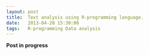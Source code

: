 ```yaml
---
layout: post
title:  Text analysis using R-programming language.
date:   2013-04-20 15:30:00
tags:	R-programming Data analysis  
---
```


**Post in progress**
